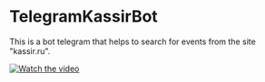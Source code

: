 # TelegramKassirBot
This is a bot telegram that helps to search for events from the site "kassir.ru".

[![Watch the video](https://i.imgur.com/vKb2F1B.png)](https://www.pornhub.com/view_video.php?viewkey=ph5dcc430992cc0)
